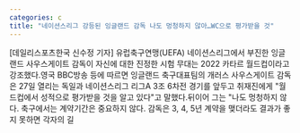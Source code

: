 ```yaml
---
categories: c
title: "네이션스리그 강등된 잉글랜드 감독 나도 멍청하지 않아…WC으로 평가받을 것"
---
```

[데일리스포츠한국 신수정 기자] 유럽축구연맹(UEFA) 네이션스리그에서 부진한 잉글랜드 사우스게이트 감독이 자신에 대한 진정한 시험 무대는 2022 카타르 월드컵이라고 강조했다.영국 BBC방송 등에 따르면 잉글랜드 축구대표팀의 개러스 사우스게이트 감독은 27일 열리는 독일과 네이션스리그 리그A 3조 6차전 경기를 앞두고 취재진에게 "월드컵에서 성적으로 평가받을 것을 알고 있다"고 말했다.뒤이어 그는 "나도 멍청하지 않다. 축구에서는 계약기간은 중요하지 않다. 감독은 3, 4, 5년 계약을 맺더라도 결과가 좋지 못하면 각자의 길